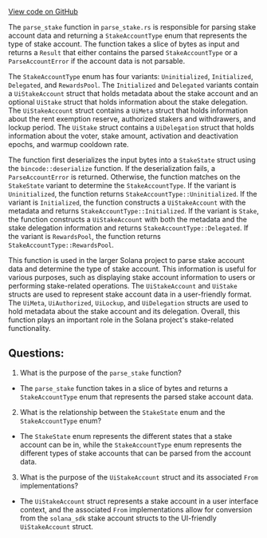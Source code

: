 
[View code on GitHub](https://github.com/solana-labs/solana/blob/master/account-decoder/src/parse_stake.rs)

The `parse_stake` function in `parse_stake.rs` is responsible for parsing stake account data and returning a `StakeAccountType` enum that represents the type of stake account. The function takes a slice of bytes as input and returns a `Result` that either contains the parsed `StakeAccountType` or a `ParseAccountError` if the account data is not parsable.

The `StakeAccountType` enum has four variants: `Uninitialized`, `Initialized`, `Delegated`, and `RewardsPool`. The `Initialized` and `Delegated` variants contain a `UiStakeAccount` struct that holds metadata about the stake account and an optional `UiStake` struct that holds information about the stake delegation. The `UiStakeAccount` struct contains a `UiMeta` struct that holds information about the rent exemption reserve, authorized stakers and withdrawers, and lockup period. The `UiStake` struct contains a `UiDelegation` struct that holds information about the voter, stake amount, activation and deactivation epochs, and warmup cooldown rate.

The function first deserializes the input bytes into a `StakeState` struct using the `bincode::deserialize` function. If the deserialization fails, a `ParseAccountError` is returned. Otherwise, the function matches on the `StakeState` variant to determine the `StakeAccountType`. If the variant is `Uninitialized`, the function returns `StakeAccountType::Uninitialized`. If the variant is `Initialized`, the function constructs a `UiStakeAccount` with the metadata and returns `StakeAccountType::Initialized`. If the variant is `Stake`, the function constructs a `UiStakeAccount` with both the metadata and the stake delegation information and returns `StakeAccountType::Delegated`. If the variant is `RewardsPool`, the function returns `StakeAccountType::RewardsPool`.

This function is used in the larger Solana project to parse stake account data and determine the type of stake account. This information is useful for various purposes, such as displaying stake account information to users or performing stake-related operations. The `UiStakeAccount` and `UiStake` structs are used to represent stake account data in a user-friendly format. The `UiMeta`, `UiAuthorized`, `UiLockup`, and `UiDelegation` structs are used to hold metadata about the stake account and its delegation. Overall, this function plays an important role in the Solana project's stake-related functionality.
## Questions: 
 1. What is the purpose of the `parse_stake` function?
- The `parse_stake` function takes in a slice of bytes and returns a `StakeAccountType` enum that represents the parsed stake account data.

2. What is the relationship between the `StakeState` enum and the `StakeAccountType` enum?
- The `StakeState` enum represents the different states that a stake account can be in, while the `StakeAccountType` enum represents the different types of stake accounts that can be parsed from the account data.

3. What is the purpose of the `UiStakeAccount` struct and its associated `From` implementations?
- The `UiStakeAccount` struct represents a stake account in a user interface context, and the associated `From` implementations allow for conversion from the `solana_sdk` stake account structs to the UI-friendly `UiStakeAccount` struct.